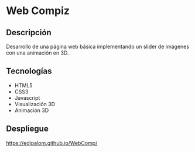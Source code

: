 # Web Compiz
## Descripción
Desarrollo de una página web básica implementando un slider de imágenes con una animación en 3D.

## Tecnologías
- HTML5
- CSS3
- Javascript
- Visualización 3D
- Animación 3D

## Despliegue
https://edipalom.github.io/WebComp/
